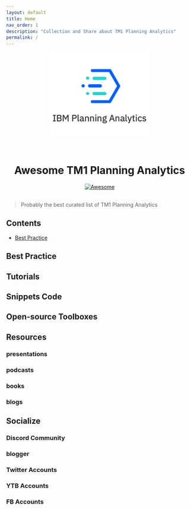 ```yaml
---
layout: default
title: Home
nav_order: 1
description: "Collection and Share about TM1 Planning Analytics"
permalink: /
---
```

<div align="center">
	<a href="https://kevin7lou.github.io/awesome-tm1-planning-analytics/"><img width="269" height="226" src="img/tm1-pa-logo.png" alt="tm1pa"></a>
	<br>
	<br>
	<br>
</div>

<h1 align="center">
	Awesome TM1 Planning Analytics
</h1>
<div align="center"><a href="https://github.com/sindresorhus/awesome">
<img src="https://cdn.rawgit.com/sindresorhus/awesome/d7305f38d29fed78fa85652e3a63e154dd8e8829/media/badge.svg" alt="Awesome" border="0">
</a>
</div>
</br>

> Probably the best curated list of TM1 Planning Analytics

## Contents
* [Best Practice](#best-practice)








## Best Practice

## Tutorials

## Snippets Code

## Open-source Toolboxes



## Resources

### presentations
  
### podcasts
 
### books
  
### blogs
  
## Socialize

### Discord Community
  
### blogger

### Twitter Accounts

### YTB Accounts
  
### FB Accounts
  

  



<!-- # Focus on writing good documentation.
{: .fs-9 }

Just the Docs gives your documentation a jumpstart with a responsive Jekyll theme that is easily customizable and hosted on GitHub Pages.
{: .fs-6 .fw-300 }

[Get started now](#getting-started){: .btn .btn-primary .fs-5 .mb-4 .mb-md-0 .mr-2 } [View it on GitHub](https://github.com/just-the-docs/just-the-docs){: .btn .fs-5 .mb-4 .mb-md-0 }

---

## Getting started

### Dependencies

Just the Docs is built for [Jekyll](https://jekyllrb.com), a static site generator. View the [quick start guide](https://jekyllrb.com/docs/) for more information. Just the Docs requires no special plugins and can run on GitHub Pages' standard Jekyll compiler. The [Jekyll SEO Tag plugin](https://github.com/jekyll/jekyll-seo-tag) is included by default (no need to run any special installation) to inject SEO and open graph metadata on docs pages. For information on how to configure SEO and open graph metadata visit the [Jekyll SEO Tag usage guide](https://jekyll.github.io/jekyll-seo-tag/usage/).

### Quick start: Use as a GitHub Pages remote theme

1. Add Just the Docs to your Jekyll site's `_config.yml` as a [remote theme](https://blog.github.com/2017-11-29-use-any-theme-with-github-pages/)

```yaml
remote_theme: just-the-docs/just-the-docs
```

<small>You must have GitHub Pages enabled on your repo, one or more Markdown files, and a `_config.yml` file. [See an example repository](https://github.com/pmarsceill/jtd-remote)</small>

### Local installation: Use the gem-based theme
 -->
